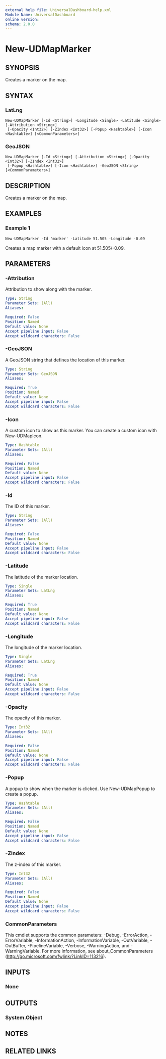 ```yaml
---
external help file: UniversalDashboard-help.xml
Module Name: UniversalDashboard
online version: 
schema: 2.0.0
---
```


# New-UDMapMarker

## SYNOPSIS
Creates a marker on the map.

## SYNTAX

### LatLng
```
New-UDMapMarker [-Id <String>] -Longitude <Single> -Latitude <Single> [-Attribution <String>]
 [-Opacity <Int32>] [-ZIndex <Int32>] [-Popup <Hashtable>] [-Icon <Hashtable>] [<CommonParameters>]
```

### GeoJSON
```
New-UDMapMarker [-Id <String>] [-Attribution <String>] [-Opacity <Int32>] [-ZIndex <Int32>]
 [-Popup <Hashtable>] [-Icon <Hashtable>] -GeoJSON <String> [<CommonParameters>]
```

## DESCRIPTION
Creates a marker on the map. 

## EXAMPLES

### Example 1
```
New-UDMapMarker -Id 'marker' -Latitude 51.505 -Longitude -0.09
```

Creates a map marker with a default icon at 51.505/-0.09.

## PARAMETERS

### -Attribution
Attribution to show along with the marker.

```yaml
Type: String
Parameter Sets: (All)
Aliases: 

Required: False
Position: Named
Default value: None
Accept pipeline input: False
Accept wildcard characters: False
```

### -GeoJSON
A GeoJSON string that defines the location of this marker.

```yaml
Type: String
Parameter Sets: GeoJSON
Aliases: 

Required: True
Position: Named
Default value: None
Accept pipeline input: False
Accept wildcard characters: False
```

### -Icon
A custom icon to show as this marker. You can create a custom icon with New-UDMapIcon.

```yaml
Type: Hashtable
Parameter Sets: (All)
Aliases: 

Required: False
Position: Named
Default value: None
Accept pipeline input: False
Accept wildcard characters: False
```

### -Id
The ID of this marker.

```yaml
Type: String
Parameter Sets: (All)
Aliases: 

Required: False
Position: Named
Default value: None
Accept pipeline input: False
Accept wildcard characters: False
```

### -Latitude
The latitude of the marker location.

```yaml
Type: Single
Parameter Sets: LatLng
Aliases: 

Required: True
Position: Named
Default value: None
Accept pipeline input: False
Accept wildcard characters: False
```

### -Longitude
The longitude of the marker location.

```yaml
Type: Single
Parameter Sets: LatLng
Aliases: 

Required: True
Position: Named
Default value: None
Accept pipeline input: False
Accept wildcard characters: False
```

### -Opacity
The opacity of this marker.

```yaml
Type: Int32
Parameter Sets: (All)
Aliases: 

Required: False
Position: Named
Default value: None
Accept pipeline input: False
Accept wildcard characters: False
```

### -Popup
A popup to show when the marker is clicked. Use New-UDMapPopup to create a popup.

```yaml
Type: Hashtable
Parameter Sets: (All)
Aliases: 

Required: False
Position: Named
Default value: None
Accept pipeline input: False
Accept wildcard characters: False
```

### -ZIndex
The z-index of this marker.

```yaml
Type: Int32
Parameter Sets: (All)
Aliases: 

Required: False
Position: Named
Default value: None
Accept pipeline input: False
Accept wildcard characters: False
```

### CommonParameters
This cmdlet supports the common parameters: -Debug, -ErrorAction, -ErrorVariable, -InformationAction, -InformationVariable, -OutVariable, -OutBuffer, -PipelineVariable, -Verbose, -WarningAction, and -WarningVariable. For more information, see about_CommonParameters (http://go.microsoft.com/fwlink/?LinkID=113216).

## INPUTS

### None

## OUTPUTS

### System.Object

## NOTES

## RELATED LINKS

